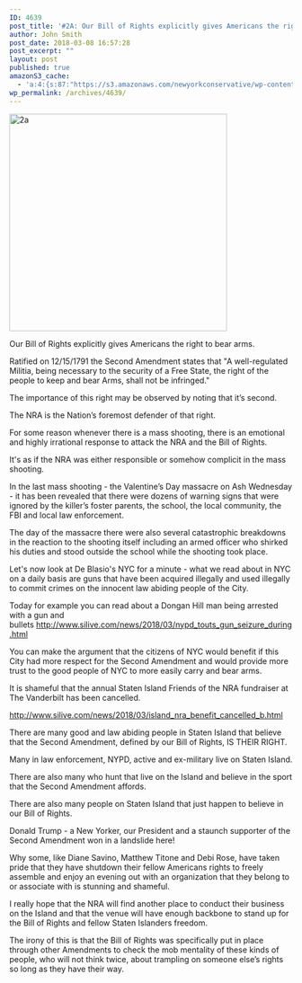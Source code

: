 ```yaml
---
ID: 4639
post_title: '#2A: Our Bill of Rights explicitly gives Americans the right to bear arms'
author: John Smith
post_date: 2018-03-08 16:57:28
post_excerpt: ""
layout: post
published: true
amazonS3_cache:
  - 'a:4:{s:87:"https://s3.amazonaws.com/newyorkconservative/wp-content/uploads/2018/03/08165017/2A.jpg";s:4:"4640";s:69:"https://www.newyorkconservative.com/wp-content/uploads/2018/03/2A.jpg";s:4:"4640";s:69:"http://www.silive.com/news/2018/03/nypd_touts_gun_seizure_during.html";a:1:{s:9:"timestamp";i:1520546248;}s:70:"http://www.silive.com/news/2018/03/island_nra_benefit_cancelled_b.html";a:1:{s:9:"timestamp";i:1520546248;}}'
wp_permalink: /archives/4639/
---
```

<a href="https://www.newyorkconservative.com/wp-content/uploads/2018/03/2A.jpg"><img class="alignnone wp-image-4640" src="https://www.newyorkconservative.com/wp-content/uploads/2018/03/2A.jpg" alt="2a" width="387" height="387" /></a>

Our Bill of Rights explicitly gives Americans the right to bear arms.

Ratified on 12/15/1791 the Second Amendment states that "A well-regulated Militia, being necessary to the security of a Free State, the right of the people to keep and bear Arms, shall not be infringed."

The importance of this right may be observed by noting that it’s second.

The NRA is the Nation’s foremost defender of that right.

For some reason whenever there is a mass shooting, there is an emotional and highly irrational response to attack the NRA and the Bill of Rights.

It's as if the NRA was either responsible or somehow complicit in the mass shooting.

In the last mass shooting - the Valentine’s Day massacre on Ash Wednesday - it has been revealed that there were dozens of warning signs that were ignored by the killer’s foster parents, the school, the local community, the FBI and local law enforcement.

The day of the massacre there were also several catastrophic breakdowns in the reaction to the shooting itself including an armed officer who shirked his duties and stood outside the school while the shooting took place.

Let's now look at De Blasio's NYC for a minute - what we read about in NYC on a daily basis are guns that have been acquired illegally and used illegally to commit crimes on the innocent law abiding people of the City.

Today for example you can read about a Dongan Hill man being arrested with a gun and bullets <a href="http://www.silive.com/news/2018/03/nypd_touts_gun_seizure_during.html">http://www.silive.com/news/2018/03/nypd_touts_gun_seizure_during.html</a>

You can make the argument that the citizens of NYC would benefit if this City had more respect for the Second Amendment and would provide more trust to the good people of NYC to more easily carry and bear arms.

It is shameful that the annual Staten Island Friends of the NRA fundraiser at The Vanderbilt has been cancelled.

<a href="http://www.silive.com/news/2018/03/island_nra_benefit_cancelled_b.html">http://www.silive.com/news/2018/03/island_nra_benefit_cancelled_b.html</a>

There are many good and law abiding people in Staten Island that believe that the Second Amendment, defined by our Bill of Rights, IS THEIR RIGHT.

Many in law enforcement, NYPD, active and ex-military live on Staten Island.

There are also many who hunt that live on the Island and believe in the sport that the Second Amendment affords.

There are also many people on Staten Island that just happen to believe in our Bill of Rights.

Donald Trump - a New Yorker, our President and a staunch supporter of the Second Amendment won in a landslide here!

Why some, like Diane Savino, Matthew Titone and Debi Rose, have taken pride that they have shutdown their fellow Americans rights to freely assemble and enjoy an evening out with an organization that they belong to or associate with is stunning and shameful.

I really hope that the NRA will find another place to conduct their business on the Island and that the venue will have enough backbone to stand up for the Bill of Rights and fellow Staten Islanders freedom.

The irony of this is that the Bill of Rights was specifically put in place through other Amendments to check the mob mentality of these kinds of people, who will not think twice, about trampling on someone else’s rights so long as they have their way.